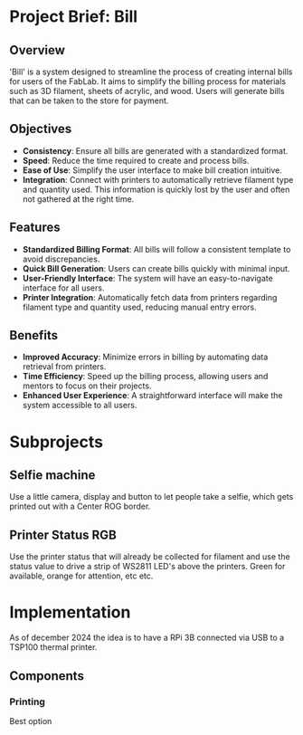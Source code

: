 # Project Brief: Bill

## Overview
'Bill' is a system designed to streamline the process of creating internal bills for users of the FabLab. It aims to simplify the billing process for materials such as 3D filament, sheets of acrylic, and wood. Users will generate bills that can be taken to the store for payment.

## Objectives
- **Consistency**: Ensure all bills are generated with a standardized format.
- **Speed**: Reduce the time required to create and process bills.
- **Ease of Use**: Simplify the user interface to make bill creation intuitive.
- **Integration**: Connect with printers to automatically retrieve filament type and quantity used. This information is quickly lost by the user and often not gathered at the right time.

## Features
- **Standardized Billing Format**: All bills will follow a consistent template to avoid discrepancies.
- **Quick Bill Generation**: Users can create bills quickly with minimal input.
- **User-Friendly Interface**: The system will have an easy-to-navigate interface for all users.
- **Printer Integration**: Automatically fetch data from printers regarding filament type and quantity used, reducing manual entry errors.

## Benefits
- **Improved Accuracy**: Minimize errors in billing by automating data retrieval from printers.
- **Time Efficiency**: Speed up the billing process, allowing users and mentors to focus on their projects.
- **Enhanced User Experience**: A straightforward interface will make the system accessible to all users.

# Subprojects
## Selfie machine
Use a little camera, display and button to let people take a selfie, which gets printed out with a Center ROG border.

## Printer Status RGB
Use the printer status that will already be collected for filament and use the status value to drive a strip of WS2811 LED's above the printers. Green for available, orange for attention, etc etc.

# Implementation
As of december 2024 the idea is to have a RPi 3B connected via USB to a TSP100 thermal printer.

## Components

### Printing
Best option 